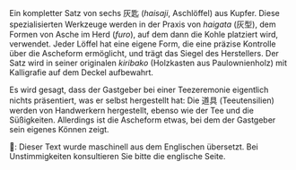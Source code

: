 <p>Ein kompletter Satz von sechs 灰匙 (<em>haisaji</em>, Aschlöffel) aus Kupfer. Diese spezialisierten Werkzeuge werden in der Praxis von <em>haigata</em> (灰型), dem Formen von Asche im Herd (<em>furo</em>), auf dem dann die Kohle platziert wird, verwendet. Jeder Löffel hat eine eigene Form, die eine präzise Kontrolle über die Ascheform ermöglicht, und trägt das Siegel des Herstellers. Der Satz wird in seiner originalen <em>kiribako</em> (Holzkasten aus Paulownienholz) mit Kalligrafie auf dem Deckel aufbewahrt.</p>
<p>Es wird gesagt, dass der Gastgeber bei einer Teezeremonie eigentlich nichts präsentiert, was er selbst hergestellt hat: Die 道具 (Teeutensilien) werden von Handwerkern hergestellt, ebenso wie der Tee und die Süßigkeiten. Allerdings ist die Ascheform etwas, bei dem der Gastgeber sein eigenes Können zeigt.</p>
👾: Dieser Text wurde maschinell aus dem Englischen übersetzt. Bei Unstimmigkeiten konsultieren Sie bitte die englische Seite.
